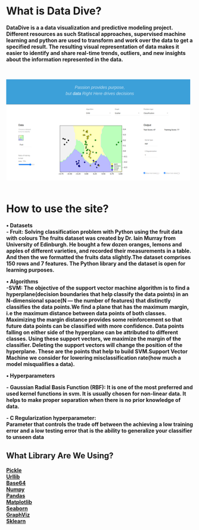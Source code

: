 <h1><b>What is Data Dive?<b></h1>
<p>DataDive is a a data visualization and predictive modeling project. Different resources as such Statiscal approaches, supervised machine learning and python are used to transform and work over the data to get a specified result. The resulting visual representation of data makes it easier to identify and share real-time trends, outliers, and new insights about the information represented in the data.<p><br>

<img src="./demo.png" alt="datadive-demo" width="98%" height="5%"><br><br>

<div class="l--body">
      <h1><b>How to use the site?</b></h1>
      <p>• <b>Datasets</b><br>- <b>Fruit:</b>  Solving classification problem with Python using the fruit data with colours The fruits dataset was created by Dr. Iain Murray from University of Edinburgh. He bought a few dozen oranges, lemons and apples of different varieties, and recorded their measurements in a table. And then the we formatted the fruits data slightly.The dataset comprises 150 rows and 7 features. The Python library and the dataset is open for learning purposes.
</p>

<p>• <b>Algorithms</b><br>-SVM: </a> The objective of the support vector machine algorithm is to find a hyperplane(decision boundaries that help classify the data points) in an N-dimensional space(N — the number of features) that distinctly classifies the data points.We find a plane that has the maximum margin, i.e the maximum distance between data points of both classes. Maximizing the margin distance provides some reinforcement so that future data points can be classified with more confidence. Data points falling on either side of the hyperplane can be attributed to different classes. Using these support vectors, we maximize the margin of the classifier. Deleting the support vectors will change the position of the hyperplane. These are the points that help to build SVM.Support Vector Machine we consider for lowering misclassification rate(how much a model misqualifies a data).</p>

<p>• <b>Hyperparameters</b><p>- <b>Gaussian Radial Basis Function (RBF):</b> It is one of the most preferred and used kernel functions in svm. It is usually chosen for non-linear data. It helps to make proper separation when there is no prior knowledge of data.</p>

<p>- <b>C Regularization hyperparameter:</b> <br>
Parameter that controls the trade off between the achieving a low training error and a low testing error that is the ability to generalize your classifier to unseen data</p>

<div class="l--body">
      <h2>What Library Are We Using?</h2>
      <p>
      <a href="https://docs.python.org/3/library/pickle.html" target="blank_"><b>Pickle </b></a><br>
      <a href="https://docs.python.org/3/library/urllib.html" target="blank_"><b>Urllib </b></a><br>
      <a href="https://docs.python.org/3/library/base64.html" target="blank_"><b>Base64 </b></a><br>
      <a href="https://numpy.org/doc/stable/" target="blank_"><b>Numpy </b></a><br>
      <a href="https://pandas.pydata.org/docs/" target="blank_"><b>Pandas </b></a><br>
      <a href="https://matplotlib.org/stable/index.html" target="blank_"><b>Matplotlib </b></a><br>
      <a href="https://seaborn.pydata.org/" target="blank_"><b>Seaborn </b></a><br>
      <a href="https://graphviz.org/documentation/" target="blank_"><b>GraphViz </b></a><br>
      <a href="https://scikit-learn.org/stable/" target="blank_"><b>Sklearn </b></a>
</p>
    </div>

